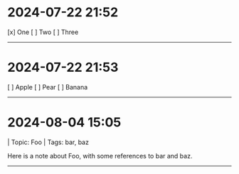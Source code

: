 # 2024-07-22 21:52

[x] One
[ ] Two
[ ] Three

---

# 2024-07-22 21:53

[ ] Apple
[ ] Pear
[ ] Banana

---

# 2024-08-04 15:05

| Topic: Foo
| Tags: bar, baz

Here is a note about Foo, with some references to bar and baz.

---

